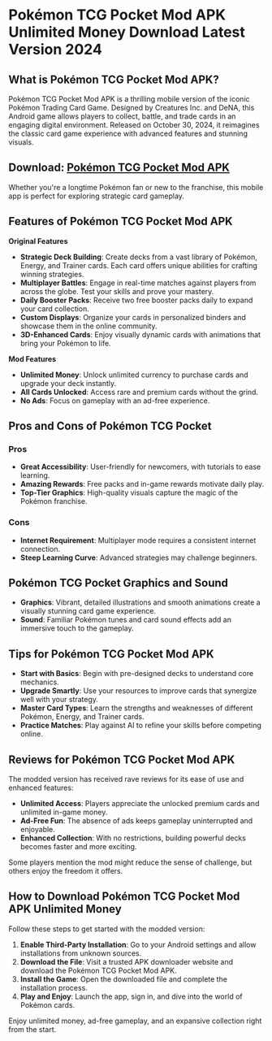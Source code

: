 # Pokémon TCG Pocket Mod APK Unlimited Money Download Latest Version 2024

## What is Pokémon TCG Pocket Mod APK?

Pokémon TCG Pocket Mod APK is a thrilling mobile version of the iconic Pokémon Trading Card Game. Designed by Creatures Inc. and DeNA, this Android game allows players to collect, battle, and trade cards in an engaging digital environment. Released on October 30, 2024, it reimagines the classic card game experience with advanced features and stunning visuals. 

## Download: [Pokémon TCG Pocket Mod APK](https://modhello.com/pokemon-tcg-pocket/)

Whether you're a longtime Pokémon fan or new to the franchise, this mobile app is perfect for exploring strategic card gameplay.

## Features of Pokémon TCG Pocket Mod APK

**Original Features**

- **Strategic Deck Building**: Create decks from a vast library of Pokémon, Energy, and Trainer cards. Each card offers unique abilities for crafting winning strategies.
- **Multiplayer Battles**: Engage in real-time matches against players from across the globe. Test your skills and prove your mastery.
- **Daily Booster Packs**: Receive two free booster packs daily to expand your card collection.
- **Custom Displays**: Organize your cards in personalized binders and showcase them in the online community.
- **3D-Enhanced Cards**: Enjoy visually dynamic cards with animations that bring your Pokémon to life.

**Mod Features**

- **Unlimited Money**: Unlock unlimited currency to purchase cards and upgrade your deck instantly.
- **All Cards Unlocked**: Access rare and premium cards without the grind.
- **No Ads**: Focus on gameplay with an ad-free experience.

## Pros and Cons of Pokémon TCG Pocket

### Pros

- **Great Accessibility**: User-friendly for newcomers, with tutorials to ease learning.
- **Amazing Rewards**: Free packs and in-game rewards motivate daily play.
- **Top-Tier Graphics**: High-quality visuals capture the magic of the Pokémon franchise.

### Cons

- **Internet Requirement**: Multiplayer mode requires a consistent internet connection.
- **Steep Learning Curve**: Advanced strategies may challenge beginners.

## Pokémon TCG Pocket Graphics and Sound

- **Graphics**: Vibrant, detailed illustrations and smooth animations create a visually stunning card game experience.
- **Sound**: Familiar Pokémon tunes and card sound effects add an immersive touch to the gameplay.

## Tips for Pokémon TCG Pocket Mod APK

- **Start with Basics**: Begin with pre-designed decks to understand core mechanics.
- **Upgrade Smartly**: Use your resources to improve cards that synergize well with your strategy.
- **Master Card Types**: Learn the strengths and weaknesses of different Pokémon, Energy, and Trainer cards.
- **Practice Matches**: Play against AI to refine your skills before competing online.

## Reviews for Pokémon TCG Pocket Mod APK

The modded version has received rave reviews for its ease of use and enhanced features:

- **Unlimited Access**: Players appreciate the unlocked premium cards and unlimited in-game money.
- **Ad-Free Fun**: The absence of ads keeps gameplay uninterrupted and enjoyable.
- **Enhanced Collection**: With no restrictions, building powerful decks becomes faster and more exciting.

Some players mention the mod might reduce the sense of challenge, but others enjoy the freedom it offers.

## How to Download Pokémon TCG Pocket Mod APK Unlimited Money

Follow these steps to get started with the modded version:

1. **Enable Third-Party Installation**: Go to your Android settings and allow installations from unknown sources.
2. **Download the File**: Visit a trusted APK downloader website and download the Pokémon TCG Pocket Mod APK.
3. **Install the Game**: Open the downloaded file and complete the installation process.
4. **Play and Enjoy**: Launch the app, sign in, and dive into the world of Pokémon cards.

Enjoy unlimited money, ad-free gameplay, and an expansive collection right from the start.
